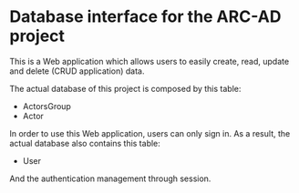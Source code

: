 # Database interface for the ARC-AD project

This is a Web application which allows users to easily create, read, update and delete (CRUD application) data.

The actual database of this project is composed by this table: 

* ActorsGroup
* Actor

In order to use this Web application, users can only sign in. As a result, the actual database also contains this table: 

* User

And the authentication management through session. 

